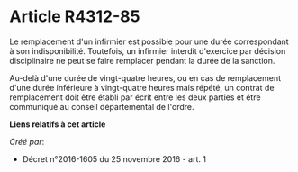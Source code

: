 # Article R4312-85

Le remplacement d'un infirmier est possible pour une durée correspondant  à son indisponibilité. Toutefois, un infirmier
interdit d'exercice par  décision disciplinaire ne peut se faire remplacer pendant la durée de la  sanction. 

Au-delà d'une durée de vingt-quatre  heures, ou en cas de remplacement d'une durée inférieure à vingt-quatre  heures mais
répété, un contrat de remplacement doit être établi par  écrit entre les deux parties et être communiqué au conseil
départemental  de l'ordre.

**Liens relatifs à cet article**

_Créé par_:

  - Décret n°2016-1605 du 25 novembre 2016 - art. 1
